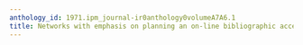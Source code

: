 ```yaml
---
anthology_id: 1971.ipm_journal-ir0anthology0volumeA7A6.1
title: Networks with emphasis on planning an on-line bibliographic access system
---
```

